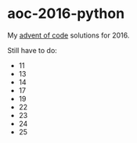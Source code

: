 # aoc-2016-python

My [advent of code](https://adventofcode.com) solutions for 2016.

Still have to do:
- 11
- 13
- 14
- 17
- 19
- 22
- 23
- 24
- 25
